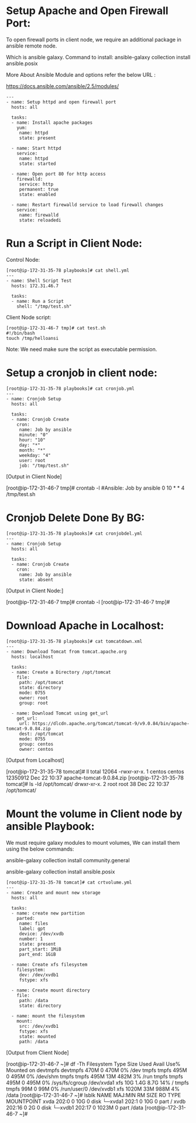 # Setup Apache and Open Firewall Port:

To open firewall ports in client node, we require an additional package in ansible remote node.

Which is ansible galaxy. Command to install: ansible-galaxy collection install ansible.posix

More About Ansible Module and options refer the below URL : 

https://docs.ansible.com/ansible/2.5/modules/ 

```
---
- name: Setup httpd and open firewall port
  hosts: all

  tasks:
  - name: Install apache packages
    yum:
     name: httpd
     state: present

  - name: Start httpd
    service:
     name: httpd
     state: started

  - name: Open port 80 for http access
    firewalld:
     service: http
     permanent: true
     state: enabled

  - name: Restart firewalld service to load firewall changes
    service:
     name: firewalld
     state: reloadedi
```

# Run a Script in Client Node:

Control Node:

```
[root@ip-172-31-35-78 playbooks]# cat shell.yml
---
- name: Shell Script Test
  hosts: 172.31.46.7

  tasks:
  - name: Run a Script
    shell: "/tmp/test.sh"
```

Client Node script:

```
[root@ip-172-31-46-7 tmp]# cat test.sh
#!/bin/bash
touch /tmp/helloansi
```

Note: We need make sure the script as executable permission.


# Setup a cronjob in client node:

```
[root@ip-172-31-35-78 playbooks]# cat cronjob.yml
---
- name: Cronjob Setup
  hosts: all

  tasks:
  - name: Cronjob Create
    cron:
     name: Job by ansible
     minute: "0"
     hour: "10"
     day: "*"
     month: "*"
     weekday: "4"
     user: root
     job: "/tmp/test.sh"
```

[Output in Client Node]

[root@ip-172-31-46-7 tmp]# crontab -l
#Ansible: Job by ansible
0 10 * * 4 /tmp/test.sh


# Cronjob Delete Done By BG:

```
[root@ip-172-31-35-78 playbooks]# cat cronjobdel.yml
---
- name: Cronjob Setup
  hosts: all

  tasks:
  - name: Cronjob Create
    cron:
     name: Job by ansible
     state: absent
```

[Output in Client Node:]

[root@ip-172-31-46-7 tmp]# crontab -l
[root@ip-172-31-46-7 tmp]#


# Download Apache in Localhost:

```
[root@ip-172-31-35-78 playbooks]# cat tomcatdown.xml
---
- name: Download Tomcat from tomcat.apache.org
  hosts: localhost

  tasks:
  - name: Create a Directory /opt/tomcat
    file:
     path: /opt/tomcat
     state: directory
     mode: 0755
     owner: root
     group: root

  - name: Download Tomcat using get_url
    get_url:
     url: https://dlcdn.apache.org/tomcat/tomcat-9/v9.0.84/bin/apache-tomcat-9.0.84.zip
     dest: /opt/tomcat
     mode: 0755
     group: centos
     owner: centos
```

[Output from Localhost]

[root@ip-172-31-35-78 tomcat]# ll
total 12064
-rwxr-xr-x. 1 centos centos 12350912 Dec 22 10:37 apache-tomcat-9.0.84.zip
[root@ip-172-31-35-78 tomcat]# ls -ld /opt/tomcat/
drwxr-xr-x. 2 root root 38 Dec 22 10:37 /opt/tomcat/


# Mount the volume in Client node by ansible Playbook:

We must require galaxy modules to mount volumes, We can install them using the below commands:

ansible-galaxy collection install community.general

ansible-galaxy collection install ansible.posix

```
[root@ip-172-31-35-78 tomcat]# cat crtvolume.yml
---
- name: Create and mount new storage
  hosts: all

  tasks:
  - name: create new partition
    parted:
     name: files
     label: gpt
     device: /dev/xvdb
     number: 1
     state: present
     part_start: 1MiB
     part_end: 1GiB

  - name: Create xfs filesystem
    filesystem:
     dev: /dev/xvdb1
     fstype: xfs

  - name: Create mount directory
    file:
     path: /data
     state: directory

  - name: mount the filesystem
    mount:
     src: /dev/xvdb1
     fstype: xfs
     state: mounted
     path: /data
```

[Output from Client Node]

[root@ip-172-31-46-7 ~]# df -Th
Filesystem     Type      Size  Used Avail Use% Mounted on
devtmpfs       devtmpfs  470M     0  470M   0% /dev
tmpfs          tmpfs     495M     0  495M   0% /dev/shm
tmpfs          tmpfs     495M   13M  482M   3% /run
tmpfs          tmpfs     495M     0  495M   0% /sys/fs/cgroup
/dev/xvda1     xfs        10G  1.4G  8.7G  14% /
tmpfs          tmpfs      99M     0   99M   0% /run/user/0
/dev/xvdb1     xfs      1020M   33M  988M   4% /data
[root@ip-172-31-46-7 ~]# lsblk
NAME    MAJ:MIN RM  SIZE RO TYPE MOUNTPOINT
xvda    202:0    0   10G  0 disk
└─xvda1 202:1    0   10G  0 part /
xvdb    202:16   0    2G  0 disk
└─xvdb1 202:17   0 1023M  0 part /data
[root@ip-172-31-46-7 ~]#
